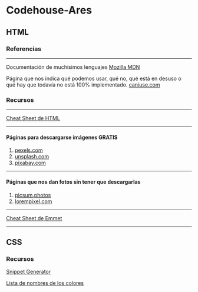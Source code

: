# Codehouse-Ares
## HTML

### Referencias

---

Documentación de muchísimos lenguajes
[Mozilla MDN](https://developer.mozilla.org/es/)

Página que nos indica qué podemos usar, qué no, qué está en desuso o qué hay que todavía no está 100% implementado.
[caniuse.com](https://caniuse.com/)



### Recursos

---

[Cheat Sheet de HTML](https://cheatography.com/semagarcia/cheat-sheets/html5-standard-cheatsheet-espanol/)

---

#### Páginas para descargarse imágenes GRATIS
1. [pexels.com](https://pexels.com)
2. [unsplash.com](https://unsplash.com)
3. [pixabay.com](https://pixabay.com)

---

#### Páginas que nos dan fotos sin tener que descargarlas
1. [picsum.photos](https://picsum.photos)
2. [lorempixel.com](https://lorempixel.com)

---

[Cheat Sheet de Emmet](https://docs.emmet.io/cheat-sheet/)

---

## CSS

### Recursos

[Snippet Generator](https://snippet-generator.app/)

[Lista de nombres de los colores](https://www.w3schools.com/colors/colors_names.asp) 